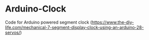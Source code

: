 # Arduino-Clock
Code for Arduino powered segment clock 
(https://www.the-diy-life.com/mechanical-7-segment-display-clock-using-an-arduino-28-servos/)

